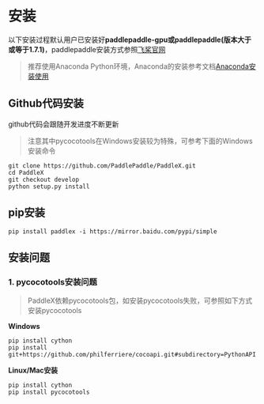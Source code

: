 # 安装

以下安装过程默认用户已安装好**paddlepaddle-gpu或paddlepaddle(版本大于或等于1.7.1)**，paddlepaddle安装方式参照[飞桨官网](https://www.paddlepaddle.org.cn/install/quick)

> 推荐使用Anaconda Python环境，Anaconda的安装参考文档[Anaconda安装使用](./anaconda_install.md)

## Github代码安装
github代码会跟随开发进度不断更新

> 注意其中pycocotools在Windows安装较为特殊，可参考下面的Windows安装命令  

```
git clone https://github.com/PaddlePaddle/PaddleX.git
cd PaddleX
git checkout develop
python setup.py install
```

## pip安装
```
pip install paddlex -i https://mirror.baidu.com/pypi/simple
```

## 安装问题
### 1. pycocotools安装问题  
> PaddleX依赖pycocotools包，如安装pycocotools失败，可参照如下方式安装pycocotools

**Windows**  
```
pip install cython
pip install git+https://github.com/philferriere/cocoapi.git#subdirectory=PythonAPI
```

**Linux/Mac安装**
```
pip install cython  
pip install pycocotools
```
